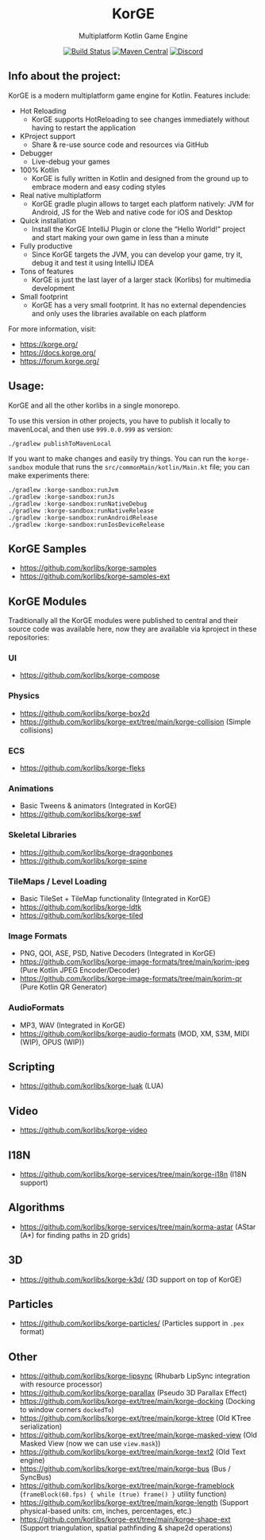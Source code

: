 <h1 align="center">KorGE</h1>
<p align="center">Multiplatform Kotlin Game Engine</p>

<!-- BADGES -->
<p align="center">
	<a href="https://github.com/korlibs/korge/actions"><img alt="Build Status" src="https://github.com/korlibs/korge/workflows/CI/badge.svg" /></a>
    <a href="https://search.maven.org/artifact/com.soywiz.korlibs.korge.plugins/korge-gradle-plugin"><img alt="Maven Central" src="https://img.shields.io/maven-central/v/com.soywiz.korlibs.korge.plugins/korge-gradle-plugin"></a>
	<a href="https://discord.korge.org/"><img alt="Discord" src="https://img.shields.io/discord/728582275884908604?logo=discord&label=Discord" /></a>
</p>
<!-- /BADGES -->

<!-- SUPPORT -->
<!--
<h2 align="center">Support korge</h2>
<p align="center">
If you like korge, or want your company logo here, please consider <a href="https://github.com/sponsors/soywiz">becoming a GitHub sponsor ★</a>,<br />
in addition to ensure the continuity of the project, you will get exclusive content.
</p>
-->
<!-- /SUPPORT -->

## Info about the project:

KorGE is a modern multiplatform game engine for Kotlin. Features include:

* Hot Reloading
  * KorGE supports HotReloading to see changes immediately without having to restart the application
* KProject support
  * Share & re-use source code and resources via GitHub
* Debugger
  * Live-debug your games
* 100% Kotlin
  * KorGE is fully written in Kotlin and designed from the ground up to embrace modern and easy coding styles
* Real native multiplatform
  * KorGE gradle plugin allows to target each platform natively: JVM for Android, JS for the Web and native code for iOS and Desktop
* Quick installation
  * Install the KorGE IntelliJ Plugin or clone the “Hello World!” project and start making your own game in less than a minute
* Fully productive
  * Since KorGE targets the JVM, you can develop your game, try it, debug it and test it using IntelliJ IDEA
* Tons of features
  * KorGE is just the last layer of a larger stack (Korlibs) for multimedia development
* Small footprint
  * KorGE has a very small footprint. It has no external dependencies and only uses the libraries available on each platform

For more information, visit:

* <https://korge.org/>
* <https://docs.korge.org/>
* <https://forum.korge.org/>

## Usage:

KorGE and all the other korlibs in a single monorepo.

To use this version in other projects,
you have to publish it locally to mavenLocal,
and then use `999.0.0.999` as version: 

```shell script
./gradlew publishToMavenLocal
```

If you want to make changes and easily try things.
You can run the `korge-sandbox` module that runs
the `src/commonMain/kotlin/Main.kt` file;
you can make experiments there:

```shell script
./gradlew :korge-sandbox:runJvm
./gradlew :korge-sandbox:runJs
./gradlew :korge-sandbox:runNativeDebug
./gradlew :korge-sandbox:runNativeRelease
./gradlew :korge-sandbox:runAndroidRelease
./gradlew :korge-sandbox:runIosDeviceRelease
```

## KorGE Samples

* <https://github.com/korlibs/korge-samples>
* <https://github.com/korlibs/korge-samples-ext>

## KorGE Modules

Traditionally all the KorGE modules were published to central and their source code was available here,
now they are available via kproject in these repositories:

### UI

* <https://github.com/korlibs/korge-compose>

### Physics

* <https://github.com/korlibs/korge-box2d>
* <https://github.com/korlibs/korge-ext/tree/main/korge-collision> (Simple collisions)

### ECS

* <https://github.com/korlibs/korge-fleks>

### Animations

* Basic Tweens & animators (Integrated in KorGE)
* <https://github.com/korlibs/korge-swf>

### Skeletal Libraries

* <https://github.com/korlibs/korge-dragonbones>
* <https://github.com/korlibs/korge-spine>

### TileMaps / Level Loading

* Basic TileSet + TileMap functionality (Integrated in KorGE)
* <https://github.com/korlibs/korge-ldtk>
* <https://github.com/korlibs/korge-tiled>

### Image Formats

* PNG, QOI, ASE, PSD, Native Decoders (Integrated in KorGE)
* <https://github.com/korlibs/korge-image-formats/tree/main/korim-jpeg> (Pure Kotlin JPEG Encoder/Decoder)
* <https://github.com/korlibs/korge-image-formats/tree/main/korim-qr> (Pure Kotlin QR Generator)

### AudioFormats

* MP3, WAV (Integrated in KorGE)
* <https://github.com/korlibs/korge-audio-formats> (MOD, XM, S3M, MIDI (WIP), OPUS (WIP))

## Scripting

* <https://github.com/korlibs/korge-luak> (LUA)

## Video

* <https://github.com/korlibs/korge-video>

## I18N

* <https://github.com/korlibs/korge-services/tree/main/korge-i18n> (I18N support)

## Algorithms

* <https://github.com/korlibs/korge-services/tree/main/korma-astar> (AStar (A*) for finding paths in 2D grids)

## 3D

* <https://github.com/korlibs/korge-k3d/> (3D support on top of KorGE)

## Particles

* <https://github.com/korlibs/korge-particles/> (Particles support in `.pex` format)

## Other

* <https://github.com/korlibs/korge-lipsync> (Rhubarb LipSync integration with resource processor)
* <https://github.com/korlibs/korge-parallax> (Pseudo 3D Parallax Effect)
* <https://github.com/korlibs/korge-ext/tree/main/korge-docking> (Docking to window corners `dockedTo`)
* <https://github.com/korlibs/korge-ext/tree/main/korge-ktree> (Old KTree serialization)
* <https://github.com/korlibs/korge-ext/tree/main/korge-masked-view> (Old Masked View (now we can use `view.mask`))
* <https://github.com/korlibs/korge-ext/tree/main/korge-text2> (Old Text engine)
* <https://github.com/korlibs/korge-ext/tree/main/korge-bus> (Bus / SyncBus)
* <https://github.com/korlibs/korge-ext/tree/main/korge-frameblock> (`frameBlock(60.fps) { while (true) frame() }` utility function)
* <https://github.com/korlibs/korge-ext/tree/main/korge-length> (Support physical-based units: cm, inches, percentages, etc.)
* <https://github.com/korlibs/korge-ext/tree/main/korge-shape-ext> (Support triangulation, spatial pathfinding & shape2d operations)
